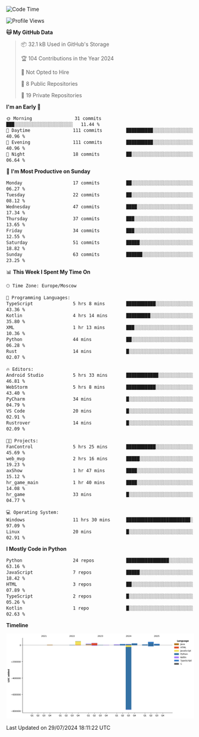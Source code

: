 <!--START_SECTION:waka-->
![Code Time](http://img.shields.io/badge/Code%20Time-428%20hrs%203%20mins-blue)

![Profile Views](http://img.shields.io/badge/Profile%20Views-1-blue)

**🐱 My GitHub Data** 

> 📦 32.1 kB Used in GitHub's Storage 
 > 
> 🏆 104 Contributions in the Year 2024
 > 
> 🚫 Not Opted to Hire
 > 
> 📜 8 Public Repositories 
 > 
> 🔑 19 Private Repositories 
 > 
**I'm an Early 🐤** 

```text
🌞 Morning                31 commits          ███░░░░░░░░░░░░░░░░░░░░░░   11.44 % 
🌆 Daytime                111 commits         ██████████░░░░░░░░░░░░░░░   40.96 % 
🌃 Evening                111 commits         ██████████░░░░░░░░░░░░░░░   40.96 % 
🌙 Night                  18 commits          ██░░░░░░░░░░░░░░░░░░░░░░░   06.64 % 
```
📅 **I'm Most Productive on Sunday** 

```text
Monday                   17 commits          ██░░░░░░░░░░░░░░░░░░░░░░░   06.27 % 
Tuesday                  22 commits          ██░░░░░░░░░░░░░░░░░░░░░░░   08.12 % 
Wednesday                47 commits          ████░░░░░░░░░░░░░░░░░░░░░   17.34 % 
Thursday                 37 commits          ███░░░░░░░░░░░░░░░░░░░░░░   13.65 % 
Friday                   34 commits          ███░░░░░░░░░░░░░░░░░░░░░░   12.55 % 
Saturday                 51 commits          █████░░░░░░░░░░░░░░░░░░░░   18.82 % 
Sunday                   63 commits          ██████░░░░░░░░░░░░░░░░░░░   23.25 % 
```


📊 **This Week I Spent My Time On** 

```text
🕑︎ Time Zone: Europe/Moscow

💬 Programming Languages: 
TypeScript               5 hrs 8 mins        ███████████░░░░░░░░░░░░░░   43.36 % 
Kotlin                   4 hrs 14 mins       █████████░░░░░░░░░░░░░░░░   35.80 % 
XML                      1 hr 13 mins        ███░░░░░░░░░░░░░░░░░░░░░░   10.36 % 
Python                   44 mins             ██░░░░░░░░░░░░░░░░░░░░░░░   06.28 % 
Rust                     14 mins             █░░░░░░░░░░░░░░░░░░░░░░░░   02.07 % 

🔥 Editors: 
Android Studio           5 hrs 33 mins       ████████████░░░░░░░░░░░░░   46.81 % 
WebStorm                 5 hrs 8 mins        ███████████░░░░░░░░░░░░░░   43.40 % 
PyCharm                  34 mins             █░░░░░░░░░░░░░░░░░░░░░░░░   04.79 % 
VS Code                  20 mins             █░░░░░░░░░░░░░░░░░░░░░░░░   02.91 % 
Rustrover                14 mins             █░░░░░░░░░░░░░░░░░░░░░░░░   02.09 % 

🐱‍💻 Projects: 
FanControl               5 hrs 25 mins       ███████████░░░░░░░░░░░░░░   45.69 % 
web_mvp                  2 hrs 16 mins       █████░░░░░░░░░░░░░░░░░░░░   19.23 % 
axShow                   1 hr 47 mins        ████░░░░░░░░░░░░░░░░░░░░░   15.12 % 
hr_game_main             1 hr 40 mins        ████░░░░░░░░░░░░░░░░░░░░░   14.08 % 
hr_game                  33 mins             █░░░░░░░░░░░░░░░░░░░░░░░░   04.77 % 

💻 Operating System: 
Windows                  11 hrs 30 mins      ████████████████████████░   97.09 % 
Linux                    20 mins             █░░░░░░░░░░░░░░░░░░░░░░░░   02.91 % 
```

**I Mostly Code in Python** 

```text
Python                   24 repos            ████████████████░░░░░░░░░   63.16 % 
JavaScript               7 repos             █████░░░░░░░░░░░░░░░░░░░░   18.42 % 
HTML                     3 repos             ██░░░░░░░░░░░░░░░░░░░░░░░   07.89 % 
TypeScript               2 repos             █░░░░░░░░░░░░░░░░░░░░░░░░   05.26 % 
Kotlin                   1 repo              █░░░░░░░░░░░░░░░░░░░░░░░░   02.63 % 
```



**Timeline**

![Lines of Code chart](https://raw.githubusercontent.com/adlemx/adlemx/main/assets/bar_graph.png)


 Last Updated on 29/07/2024 18:11:22 UTC
<!--END_SECTION:waka-->
